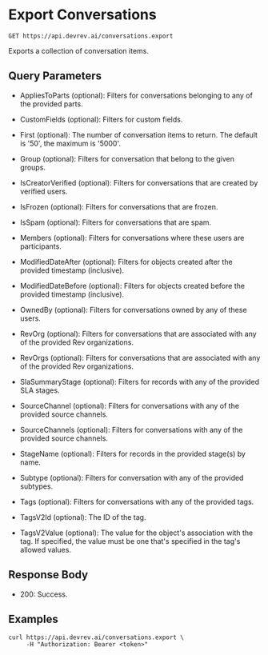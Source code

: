 # Export Conversations

```http
GET https://api.devrev.ai/conversations.export
```

Exports a collection of conversation items.



## Query Parameters

- AppliesToParts (optional): Filters for conversations belonging to any of the provided parts.

- CustomFields (optional): Filters for custom fields.
- First (optional): The number of conversation items to return. The default is '50', the
maximum is '5000'.

- Group (optional): Filters for conversation that belong to the given groups.
- IsCreatorVerified (optional): Filters for conversations that are created by verified users.

- IsFrozen (optional): Filters for conversations that are frozen.
- IsSpam (optional): Filters for conversations that are spam.
- Members (optional): Filters for conversations where these users are participants.

- ModifiedDateAfter (optional): Filters for objects created after the provided timestamp (inclusive).

- ModifiedDateBefore (optional): Filters for objects created before the provided timestamp
(inclusive).

- OwnedBy (optional): Filters for conversations owned by any of these users.
- RevOrg (optional): Filters for conversations that are associated with any of the
provided Rev organizations.

- RevOrgs (optional): Filters for conversations that are associated with any of the
provided Rev organizations.

- SlaSummaryStage (optional): Filters for records with any of the provided SLA stages.
- SourceChannel (optional): Filters for conversations with any of the provided source channels.

- SourceChannels (optional): Filters for conversations with any of the provided source channels.

- StageName (optional): Filters for records in the provided stage(s) by name.
- Subtype (optional): Filters for conversation with any of the provided subtypes.

- Tags (optional): Filters for conversations with any of the provided tags.
- TagsV2Id (optional): The ID of the tag.
- TagsV2Value (optional): The value for the object's association with the tag. If specified,
the value must be one that's specified in the tag's allowed values.


## Response Body

- 200: Success.

## Examples

```shell
curl https://api.devrev.ai/conversations.export \
     -H "Authorization: Bearer <token>"
```